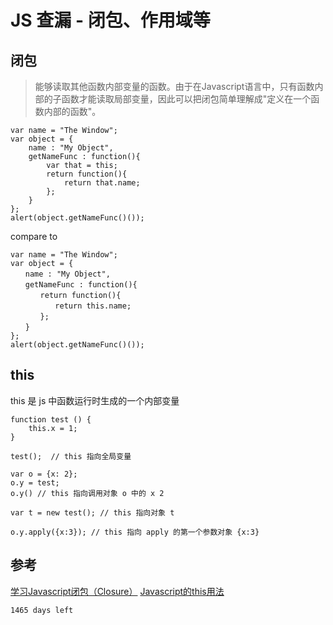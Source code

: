 # JS 查漏 - 闭包、作用域等

## 闭包

<blockquote cite="http://www.ruanyifeng.com/blog/2009/08/learning_javascript_closures.html">
能够读取其他函数内部变量的函数。由于在Javascript语言中，只有函数内部的子函数才能读取局部变量，因此可以把闭包简单理解成"定义在一个函数内部的函数"。
</blockquote>

```
var name = "The Window";
var object = {
    name : "My Object",
    getNameFunc : function(){
        var that = this;
        return function(){
            return that.name;
        };
    }
};
alert(object.getNameFunc()());
```

compare to

```
var name = "The Window";
var object = {
　　name : "My Object",
　　getNameFunc : function(){
　　　　return function(){
　　　　　　return this.name;
　　　　};
　　}
};
alert(object.getNameFunc()());
```

## this

this 是 js 中函数运行时生成的一个内部变量

```
function test () {
    this.x = 1;
}

test();  // this 指向全局变量

var o = {x: 2};
o.y = test;
o.y() // this 指向调用对象 o 中的 x 2

var t = new test(); // this 指向对象 t

o.y.apply({x:3}); // this 指向 apply 的第一个参数对象 {x:3}
```

## 参考
[学习Javascript闭包（Closure）](http://www.ruanyifeng.com/blog/2009/08/learning_javascript_closures.html)
[Javascript的this用法](http://www.ruanyifeng.com/blog/2010/04/using_this_keyword_in_javascript.html)


` 1465 days left `

